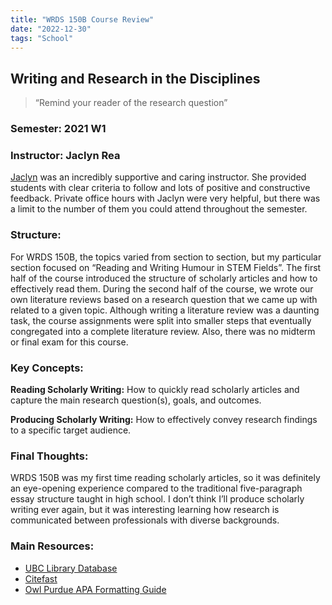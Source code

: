```yaml
---
title: "WRDS 150B Course Review"
date: "2022-12-30"
tags: "School"
---
```


## Writing and Research in the Disciplines

> “Remind your reader of the research question”

### Semester: 2021 W1

### Instructor: Jaclyn Rea

[Jaclyn](https://www.ratemyprofessors.com/professor?tid=1394952) was an incredibly supportive and caring instructor. She provided students with clear criteria to follow and lots of positive and constructive feedback. Private office hours with Jaclyn were very helpful, but there was a limit to the number of them you could attend throughout the semester.

### Structure:

For WRDS 150B, the topics varied from section to section, but my particular section focused on “Reading and Writing Humour in STEM Fields”. The first half of the course introduced the structure of scholarly articles and how to effectively read them. During the second half of the course, we wrote our own literature reviews based on a research question that we came up with related to a given topic. Although writing a literature review was a daunting task, the course assignments were split into smaller steps that eventually congregated into a complete literature review. Also, there was no midterm or final exam for this course. 

### Key Concepts:

**Reading Scholarly Writing:** How to quickly read scholarly articles and capture the main research question(s), goals, and outcomes.

**Producing Scholarly Writing:** How to effectively convey research findings to a specific target audience.

### Final Thoughts:

WRDS 150B was my first time reading scholarly articles, so it was definitely an eye-opening experience compared to the traditional five-paragraph essay structure taught in high school. I don’t think I’ll produce scholarly writing ever again, but it was interesting learning how research is communicated between professionals with diverse backgrounds.

### Main Resources:

- [UBC Library Database](https://search.library.ubc.ca/)
- [Citefast](https://www.citefast.com/?s=APA7)
- [Owl Purdue APA Formatting Guide](https://owl.purdue.edu/owl/research_and_citation/apa_style/apa_formatting_and_style_guide/index.html)